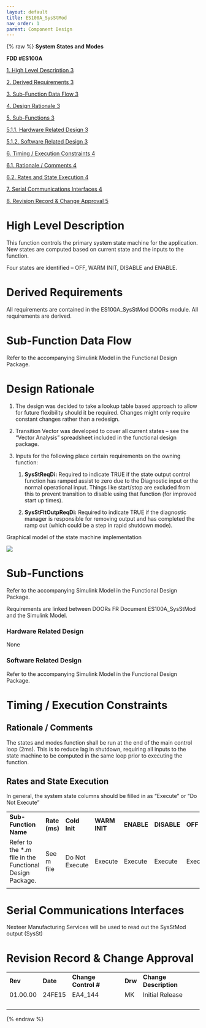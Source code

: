```yaml
---
layout: default
title: ES100A_SysStMod
nav_order: 1
parent: Component Design
---
```

{% raw %}
**System States and Modes**

**FDD \#ES100A**

[1. High Level Description 3](#high-level-description)

[2. Derived Requirements 3](#derived-requirements)

[3. Sub-Function Data Flow 3](#sub-function-data-flow)

[4. Design Rationale 3](#design-rationale)

[5. Sub-Functions 3](#sub-functions)

[5.1.1. Hardware Related Design 3](#hardware-related-design)

[5.1.2. Software Related Design 3](#software-related-design)

[6. Timing / Execution Constraints 4](#timing-execution-constraints)

[6.1. Rationale / Comments 4](#rationale-comments)

[6.2. Rates and State Execution 4](#rates-and-state-execution)

[7. Serial Communications Interfaces
4](#serial-communications-interfaces)

[8. Revision Record & Change Approval
5](#revision-record-change-approval)

# High Level Description

This function controls the primary system state machine for the
application. New states are computed based on current state and the
inputs to the function.

Four states are identified – OFF, WARM INIT, DISABLE and ENABLE.

# Derived Requirements

All requirements are contained in the ES100A_SysStMod DOORs module. All
requirements are derived.

#  Sub-Function Data Flow

Refer to the accompanying Simulink Model in the Functional Design
Package.

# Design Rationale

1.  The design was decided to take a lookup table based approach to
    allow for future flexibility should it be required. Changes might
    only require constant changes rather than a redesign.

2.  Transition Vector was developed to cover all current states – see
    the “Vector Analysis” spreadsheet included in the functional design
    package.

3.  Inputs for the following place certain requirements on the owning
    function:

    1.  **SysStReqDi:** Required to indicate TRUE if the state output
        control function has ramped assist to zero due to the Diagnostic
        input or the normal operational input. Things like start/stop
        are excluded from this to prevent transition to disable using
        that function (for improved start up times).

    2.  **SysStFltOutpReqDi:** Required to indicate TRUE if the
        diagnostic manager is responsible for removing output and has
        completed the ramp out (which could be a step in rapid shutdown
        mode).

Graphical model of the state machine implementation

![](ElectricPowerSteering_RH850_GM_G2KCA_website/docs/ES100A_SysStMod_Design/Design/mediax/media/image1.wmf)

# Sub-Functions

Refer to the accompanying Simulink Model in the Functional Design
Package.

Requirements are linked between DOORs FR Document ES100A_SysStMod and
the Simulink Model.

### Hardware Related Design

None

### Software Related Design

Refer to the accompanying Simulink Model in the Functional Design
Package.

# Timing / Execution Constraints

## Rationale / Comments

The states and modes function shall be run at the end of the main
control loop (2ms). This is to reduce lag in shutdown, requiring all
inputs to the state machine to be computed in the same loop prior to
executing the function.

## Rates and State Execution

In general, the system state columns should be filled in as “Execute” or
“Do Not Execute”

|                                                          |               |                |               |            |             |         |
|--------------------|---------|---------|---------|---------|---------|---------|
| **Sub-Function Name**                                    | **Rate (ms)** | **Cold Init**  | **WARM INIT** | **ENABLE** | **DISABLE** | **OFF** |
| Refer to the \*.m file in the Functional Design Package. | See m file    | Do Not Execute | Execute       | Execute    | Execute     | Execute |
|                                                          |               |                |               |            |             |         |

# Serial Communications Interfaces

Nexteer Manufacturing Services will be used to read out the SysStMod
output (SysSt)

# Revision Record & Change Approval

|          |          |                       |         |                        |
|----------|----------|-----------------------|---------|------------------------|
| **Rev**  | **Date** | **Change Control \#** | **Drw** | **Change Description** |
| 01.00.00 | 24FE15   | EA4_144               | MK      | Initial Release        |
|          |          |                       |         |                        |
|          |          |                       |         |                        |
|          |          |                       |         |                        |
|          |          |                       |         |                        |

{% endraw %}